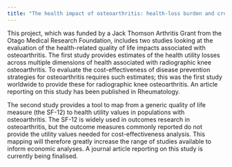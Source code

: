 ```yaml
---
title: "The health impact of osteoarthritis: health-loss burden and cross-instrument mapping (2017 – 2019)"
---
```


This project, which was funded by a Jack Thomson Arthritis Grant from the Otago Medical Research Foundation, includes two studies looking at the evaluation of the health-related quality of life impacts associated with osteoarthritis. The first study provides estimates of the health utility losses across multiple dimensions of health associated with radiographic knee osteoarthritis. To evaluate the cost-effectiveness of disease prevention strategies for osteoarthritis requires such estimates; this was the first study worldwide to provide these for radiographic knee osteoarthritis. An article reporting on this study has been published in Rheumatology.

The second study provides a tool to map from a generic quality of life measure (the SF-12) to health utility values in populations with osteoarthritis. The SF-12 is widely used in outcomes research in osteoarthritis, but the outcome measures commonly reported do not provide the utility values needed for cost-effectiveness analysis. This mapping will therefore greatly increase the range of studies available to inform economic analyses. A journal article reporting on this study is currently being finalised.
